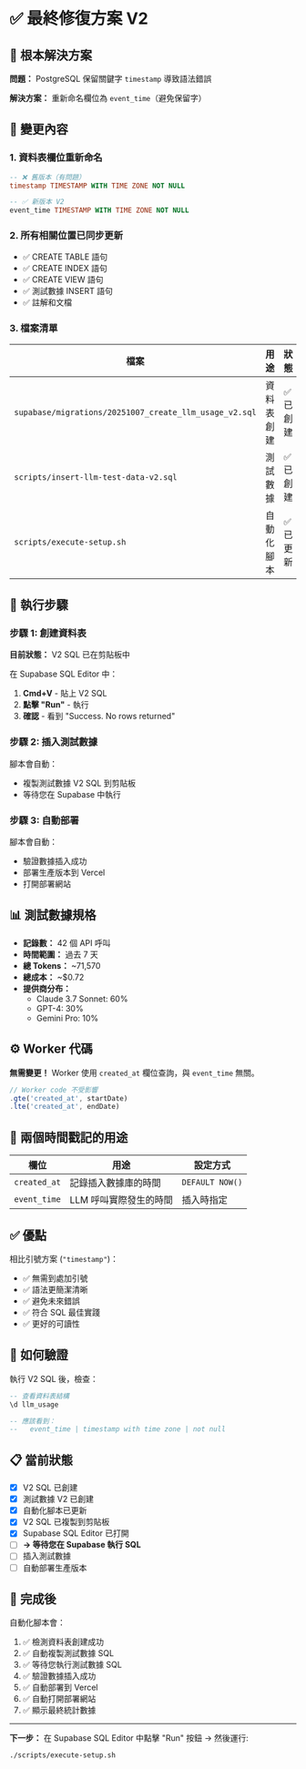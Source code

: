 # ✅ 最終修復方案 V2

## 🔧 根本解決方案

**問題：** PostgreSQL 保留關鍵字 `timestamp` 導致語法錯誤

**解決方案：** 重新命名欄位為 `event_time`（避免保留字）

## 📝 變更內容

### 1. 資料表欄位重新命名

```sql
-- ❌ 舊版本（有問題）
timestamp TIMESTAMP WITH TIME ZONE NOT NULL

-- ✅ 新版本 V2
event_time TIMESTAMP WITH TIME ZONE NOT NULL
```

### 2. 所有相關位置已同步更新

- ✅ CREATE TABLE 語句
- ✅ CREATE INDEX 語句
- ✅ CREATE VIEW 語句
- ✅ 測試數據 INSERT 語句
- ✅ 註解和文檔

### 3. 檔案清單

| 檔案 | 用途 | 狀態 |
|------|------|------|
| `supabase/migrations/20251007_create_llm_usage_v2.sql` | 資料表創建 | ✅ 已創建 |
| `scripts/insert-llm-test-data-v2.sql` | 測試數據 | ✅ 已創建 |
| `scripts/execute-setup.sh` | 自動化腳本 | ✅ 已更新 |

## 🚀 執行步驟

### 步驟 1: 創建資料表

**目前狀態：** V2 SQL 已在剪貼板中

在 Supabase SQL Editor 中：

1. **Cmd+V** - 貼上 V2 SQL
2. **點擊 "Run"** - 執行
3. **確認** - 看到 "Success. No rows returned"

### 步驟 2: 插入測試數據

腳本會自動：
- 複製測試數據 V2 SQL 到剪貼板
- 等待您在 Supabase 中執行

### 步驟 3: 自動部署

腳本會自動：
- 驗證數據插入成功
- 部署生產版本到 Vercel
- 打開部署網站

## 📊 測試數據規格

- **記錄數：** 42 個 API 呼叫
- **時間範圍：** 過去 7 天
- **總 Tokens：** ~71,570
- **總成本：** ~$0.72
- **提供商分布：**
  - Claude 3.7 Sonnet: 60%
  - GPT-4: 30%
  - Gemini Pro: 10%

## ⚙️ Worker 代碼

**無需變更！** Worker 使用 `created_at` 欄位查詢，與 `event_time` 無關。

```typescript
// Worker code 不受影響
.gte('created_at', startDate)
.lte('created_at', endDate)
```

## 🎯 兩個時間戳記的用途

| 欄位 | 用途 | 設定方式 |
|------|------|----------|
| `created_at` | 記錄插入數據庫的時間 | `DEFAULT NOW()` |
| `event_time` | LLM 呼叫實際發生的時間 | 插入時指定 |

## ✅ 優點

相比引號方案 (`"timestamp"`)：

- ✅ 無需到處加引號
- ✅ 語法更簡潔清晰
- ✅ 避免未來錯誤
- ✅ 符合 SQL 最佳實踐
- ✅ 更好的可讀性

## 🔄 如何驗證

執行 V2 SQL 後，檢查：

```sql
-- 查看資料表結構
\d llm_usage

-- 應該看到：
--   event_time | timestamp with time zone | not null
```

## 📋 當前狀態

- [x] V2 SQL 已創建
- [x] 測試數據 V2 已創建
- [x] 自動化腳本已更新
- [x] V2 SQL 已複製到剪貼板
- [x] Supabase SQL Editor 已打開
- [ ] **→ 等待您在 Supabase 執行 SQL**
- [ ] 插入測試數據
- [ ] 自動部署生產版本

## 🎉 完成後

自動化腳本會：

1. ✅ 檢測資料表創建成功
2. ✅ 自動複製測試數據 SQL
3. ✅ 等待您執行測試數據 SQL
4. ✅ 驗證數據插入成功
5. ✅ 自動部署到 Vercel
6. ✅ 自動打開部署網站
7. ✅ 顯示最終統計數據

---

**下一步：** 在 Supabase SQL Editor 中點擊 "Run" 按鈕 → 然後運行:

```bash
./scripts/execute-setup.sh
```
